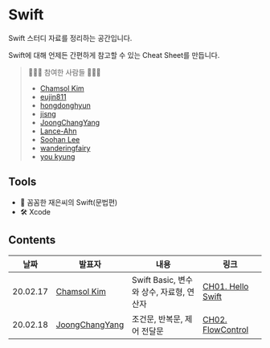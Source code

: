 # Swift

Swift 스터디 자료를 정리하는 공간입니다.

Swift에 대해 언제든 간편하게 참고할 수 있는 Cheat Sheet를 만듭니다.

> 👩🏻‍💻 참여한 사람들 🧑🏻‍💻
>
> - [Chamsol Kim](https://github.com/cskime)
> - [eujin811](https://github.com/eujin811)
> - [hongdonghyun](https://github.com/hongdonghyun)
> - [jisng](https://github.com/jisng)
> - [JoongChangYang](https://github.com/JoongChangYang)
> - [Lance-Ahn](https://github.com/Lance-ahn)
> - [Soohan Lee](https://github.com/martinolee)
> - [wanderingfairy](https://github.com/wanderingfairy)
> - [you kyung](https://github.com/wydrud125)

## Tools

- 📙 꼼꼼한 재은씨의 Swift(문법편)
- 🛠 Xcode

## Contents

| 날짜     | 발표자                                   | 내용                                     | 링크                                                         |
| -------- | ---------------------------------------- | ---------------------------------------- | ------------------------------------------------------------ |
| 20.02.17 | [Chamsol Kim](https://github.com/cskime) | Swift Basic, 변수와 상수, 자료형, 연산자 | [CH01. Hello Swift](https://github.com/TheSwifters/iOS-Study/blob/master/Swift/CH01.HelloSwift.md) |
| 20.02.18 | [JoongChangYang](https://github.com/JoongChangYang) | 조건문,  반복문, 제어 전달문 |  [CH02. FlowControl](https://github.com/TheSwifters/iOS-Study/blob/master/Swift/CH02.FlowControl.md)  |
